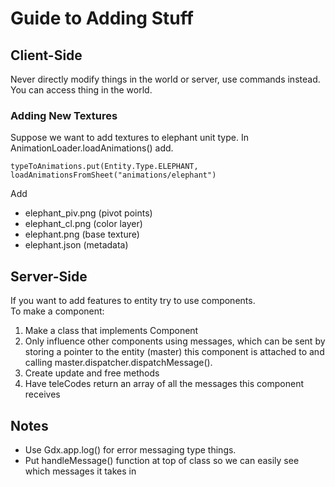 # Guide to Adding Stuff
## Client-Side
Never directly modify things in the world or server,
use commands instead. You can access thing in the world.
### Adding New Textures
Suppose we want to add textures to elephant unit type. In AnimationLoader.loadAnimations() add.
```
typeToAnimations.put(Entity.Type.ELEPHANT, loadAnimationsFromSheet("animations/elephant")
```
Add   
* elephant_piv.png (pivot points)
* elephant_cl.png (color layer)
* elephant.png (base texture)
* elephant.json (metadata)
## Server-Side
If you want to add features to entity try to use components. \
To make a component: 
1. Make a class that implements Component 
2. Only influence other components using messages, which can be sent by storing a pointer to the entity (master) this component is attached to and calling master.dispatcher.dispatchMessage(). 
3. Create update and free methods 
4. Have teleCodes return an array of all the messages this component receives
## Notes
* Use Gdx.app.log() for error messaging type things.
* Put handleMessage() function at top of class so we can easily see which messages it takes in